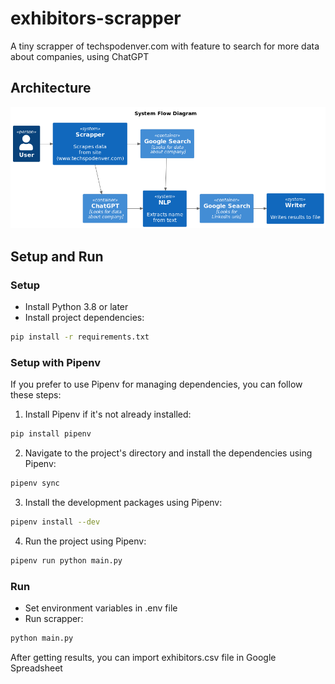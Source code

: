 # exhibitors-scrapper
A tiny scrapper of techspodenver.com with feature to search for more data about companies, using ChatGPT

## Architecture
![architecture](.docs/FlowDiagram.png)

## Setup and Run

### Setup
- Install Python 3.8 or later
- Install project dependencies:
```bash
pip install -r requirements.txt
```

### Setup with Pipenv
If you prefer to use Pipenv for managing dependencies, you can follow these steps:
1. Install Pipenv if it's not already installed: 
```bash
pip install pipenv
```
2. Navigate to the project's directory and install the dependencies using Pipenv: 
```bash
pipenv sync
```
3. Install the development packages using Pipenv: 
```bash
pipenv install --dev
```
4. Run the project using Pipenv: 
```bash
pipenv run python main.py
```

### Run
- Set environment variables in .env file
- Run scrapper:
```bash
python main.py
```

After getting results, you can import exhibitors.csv file in Google Spreadsheet